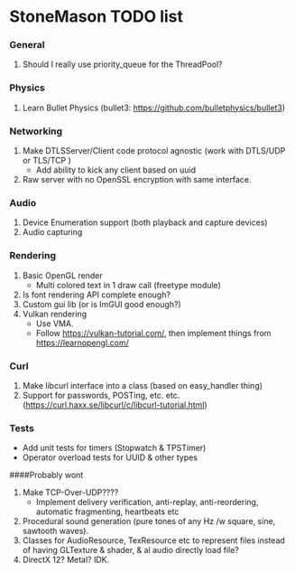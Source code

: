 
[comment]: # (This is a markdown document, but can still be read in plaintext.
              If you're seeing this, then you're reading the plaintext version.)

# StoneMason TODO list

### General
1. Should I really use priority_queue for the ThreadPool?

### Physics
1. Learn Bullet Physics (bullet3: https://github.com/bulletphysics/bullet3) 

### Networking
1. Make DTLSServer/Client code protocol agnostic (work with DTLS/UDP or TLS/TCP )
    - Add ability to kick any client based on uuid
2. Raw server with no OpenSSL encryption with same interface.

### Audio
1. Device Enumeration support (both playback and capture devices)
2. Audio capturing

### Rendering
1. Basic OpenGL render
    - Multi colored text in 1 draw call (freetype module)
2. Is font rendering API complete enough?
2. Custom gui lib (or is ImGUI good enough?)
3. Vulkan rendering 
    - Use VMA.
    - Follow https://vulkan-tutorial.com/, then implement things from https://learnopengl.com/

### Curl
1. Make libcurl interface into a class (based on easy_handler thing)
2. Support for passwords, POSTing, etc. etc. (https://curl.haxx.se/libcurl/c/libcurl-tutorial.html)

### Tests
- Add unit tests for timers (Stopwatch & TPSTimer)
- Operator overload tests for UUID & other types


####Probably wont
1. Make TCP-Over-UDP???? 
    - Implement delivery verification, anti-replay, anti-reordering, automatic fragmenting, heartbeats etc
2. Procedural sound generation (pure tones of any Hz /w square, sine, sawtooth waves).
3. Classes for AudioResource, TexResource etc to represent files instead of having GLTexture & shader, & al audio directly load file?
4. DirectX 12? Metal? IDK.